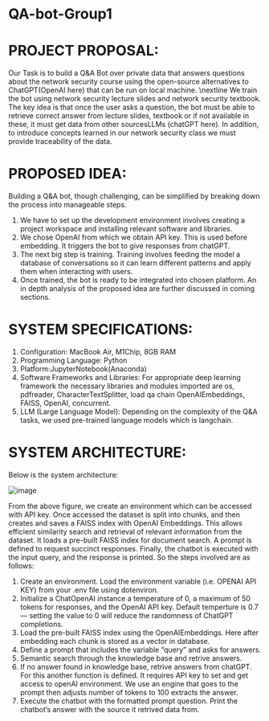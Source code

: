 # QA-bot-Group1

# PROJECT PROPOSAL:
Our Task is to build a Q&A Bot over private data that answers questions about the network security course using the open-source alternatives to ChatGPT(OpenAI here) that can be run on local machine. \nextline
We train the bot using network security lecture slides and network security textbook. The key idea is that once the user asks a question, the bot must be able to retrieve correct answer from lecture slides, textbook or if not available in these, it must get data from other sourcesLLMs (chatGPT here). In addition, to introduce concepts learned in our network security class we must provide traceability of the data.

# PROPOSED IDEA:
Building a Q&A bot, though challenging, can be simplified by breaking down the process into
manageable steps.
1. We have to set up the development environment involves creating a project workspace and installing relevant software and libraries.
2. We chose OpenAI from which we obtain API key. This is used before embedding. It triggers the bot to give responses from chatGPT.
3. The next big step is training. Training involves feeding the model a database of conversations so it can learn different patterns and apply them when interacting with users.
4. Once trained, the bot is ready to be integrated into chosen platform. An in depth analysis of the proposed idea are further discussed in coming sections.

# SYSTEM SPECIFICATIONS:
1) Configuration: MacBook Air, M1Chip, 8GB RAM
2) Programming Language: Python
3) Platform:JupyterNotebook(Anaconda)
4) Software Frameworks and Libraries: For appropriate deep learning framework the necessary libraries and modules imported are os, pdfreader, CharacterTextSplitter, load qa chain OpenAIEmbeddings, FAISS, OpenAI, concurrent.
5) LLM (Large Language Model): Depending on the complexity of the Q&A tasks, we used pre-trained language models which is langchain.

# SYSTEM ARCHITECTURE:
Below is the system architecture:

![image](https://github.com/NavyaKamireddy/QA-bot-Group1/assets/146391951/15547197-2ed3-464c-9d85-0398a89e0ebd)

From the above figure, we create an environment which can be accessed with API key. Once accessed the dataset is split into chunks, and then creates and saves a FAISS index with OpenAI Embeddings. This allows efficient similarity search and retrieval of relevant information from the dataset. It loads a pre-built FAISS index for document search. A prompt is defined to request succinct responses. Finally, the chatbot is executed with the input query, and the response is printed. So the steps involved are as follows:

1) Create an environment. Load the environment variable (i.e. OPENAI API KEY) from your .env file using dotenviron.
2) Initialize a ChatOpenAI instance a temperature of 0, a maximum of 50 tokens for responses, and the OpenAI API key. Default temperture is 0.7 — setting the value to 0 will reduce the randomness of ChatGPT completions.
3) Load the pre-built FAISS index using the OpenAIEmbeddings. Here after embedding each chunk is stored as a vector in database.
4) Define a prompt that includes the variable “query” and asks for answers.
5) Semantic search through the knowledge base and retrive answers.
6) If no answer found in knowledge base, retrive answers from chatGPT. For this another function is defined. It requires API key to set and get access to openAI environment. We use an engine that goes to the prompt then adjusts number of tokens to 100 extracts the answer.
7) Execute the chatbot with the formatted prompt question. Print the chatbot’s answer with the source it retrived data from.



